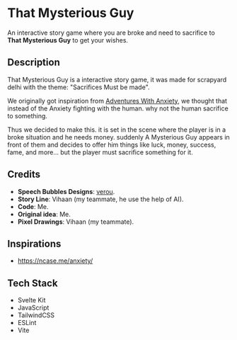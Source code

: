 # That Mysterious Guy

An interactive story game where you are broke and need to sacrifice to **That Mysterious Guy** to get your wishes.

## Description

That Mysterious Guy is a interactive story game, it was made for scrapyard delhi with the theme: "Sacrifices Must be made".

We originally got inspiration from [Adventures With Anxiety](https://ncase.me/anxiety/), we thought that instead of the Anxiety fighting with the human. why not the human sacrifice to something.

Thus we decided to make this. it is set in the scene where the player is in a broke situation and he needs money. suddenly A Mysterious Guy appears in front of them and decides to offer him things like luck, money, success, fame, and more... but the player must sacrifice something for it.


## Credits

- **Speech Bubbles Designs**: [verou](https://projects.verou.me/bubbly/).
- **Story Line**: Vihaan (my teammate, he use the help of AI).
- **Code**: Me.
- **Original idea**: Me.
- **Pixel Drawings**: Vihaan (my teammate).

## Inspirations

- https://ncase.me/anxiety/

## Tech Stack

- Svelte Kit
- JavaScript
- TailwindCSS
- ESLint
- Vite